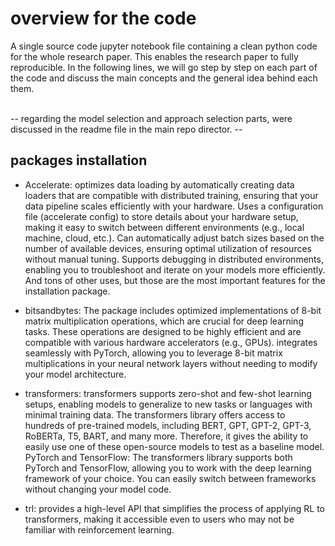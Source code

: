 # overview for the code 
A single source code jupyter notebook file containing a clean python code for the whole research paper. This enables the research paper to fully reproducible. 
In the following lines, we will go step by step on each part of the code and discuss the main concepts and the general idea behind each them. 

<br> 
-- regarding the model selection and approach selection parts, were discussed in the readme file in the main repo director. -- 

## packages installation
- Accelerate:
optimizes data loading by automatically creating data loaders that are compatible with distributed training, ensuring that your data pipeline scales efficiently with your hardware.
Uses a configuration file (accelerate config) to store details about your hardware setup, making it easy to switch between different environments (e.g., local machine, cloud, etc.).
Can automatically adjust batch sizes based on the number of available devices, ensuring optimal utilization of resources without manual tuning.
Supports debugging in distributed environments, enabling you to troubleshoot and iterate on your models more efficiently.
And tons of other uses, but those are the most important features for the installation package.

- bitsandbytes:
The package includes optimized implementations of 8-bit matrix multiplication operations, which are crucial for deep learning tasks. These operations are designed to be highly efficient and are compatible with various hardware accelerators (e.g., GPUs).
integrates seamlessly with PyTorch, allowing you to leverage 8-bit matrix multiplications in your neural network layers without needing to modify your model architecture.

- transformers:
transformers supports zero-shot and few-shot learning setups, enabling models to generalize to new tasks or languages with minimal training data.
The transformers library offers access to hundreds of pre-trained models, including BERT, GPT, GPT-2, GPT-3, RoBERTa, T5, BART, and many more. Therefore, it gives the ability to easily use one of these open-source models to test as a baseline model.
PyTorch and TensorFlow: The transformers library supports both PyTorch and TensorFlow, allowing you to work with the deep learning framework of your choice. You can easily switch between frameworks without changing your model code.

- trl:
provides a high-level API that simplifies the process of applying RL to transformers, making it accessible even to users who may not be familiar with reinforcement learning.






